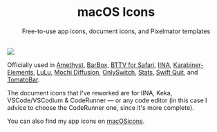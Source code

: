 <h1 align="center">macOS Icons</h1>

<p align="center">Free-to-use app icons, document icons, and Pixelmator templates</p>

<br>
<img src="https://user-images.githubusercontent.com/101254295/234857706-1e0cb23e-a36f-42db-b760-17eab6c9c815.png">
<br>

Officially used in [Amethyst](https://github.com/ianyh/Amethyst), [BarBox](https://github.com/MuhammedKpln/barbox), [BTTV for Safari](https://github.com/strumswell/BTTV-for-Safari), [IINA](https://github.com/iina/iina), [Karabiner-Elements](https://github.com/pqrs-org/Karabiner-Elements), [LuLu](https://github.com/objective-see/LuLu), [Mochi Diffusion](https://github.com/godly-devotion/MochiDiffusion), [OnlySwitch](https://github.com/jacklandrin/OnlySwitch), [Stats](https://github.com/exelban/stats), [Swift Quit](https://github.com/onebadidea/swiftquit), and [TomatoBar](https://github.com/ivoronin/TomatoBar).

The document icons that I've reworked are for IINA, Keka, VSCode/VSCodium & CodeRunner ― or any code editor (in this case I advice to choose the CodeRunner one, since it's more complete).

You can also find my app icons on <a target="_blank" href="https://macosicons.com/#/u/zabriskije">macOSicons</a>.
